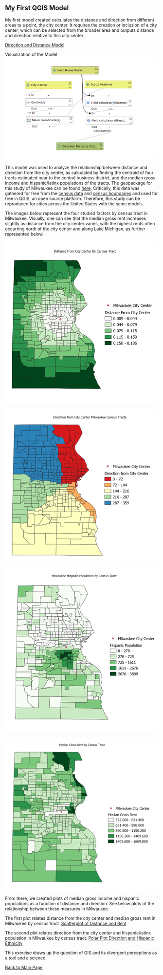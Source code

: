 ## My First QGIS Model

My first model created calculates the distance and direction from different areas to a point, the city center. It requires the creation or inclusion of a city center, which can be selected from the broader area and outputs distance and direction relative to this city center.

[Direction and Distance Model](DisDirModel.model3)

Visualization of the Model
![Distance Direction Model](Modelphoto.png)

This model was used to analyze the relationship between distance and direction from the city center, as calculated by finding the centroid of four tracts estimated near to the central business district, and the median gross income and hispanic/latinx populations of the tracts. The geopackage for this study of Milwaukee can be found [here](Milwaukee.gpkg).  Critically, this data was gathered for free from the [census data](https://factfinder.census.gov/) and [census boundaries]( https://www.census.gov/geographies/mapping-files/timeseries/geo/carto-boundary-file.htm) and used for free in QGIS, an open source platform.  Therefore, this study can be reproduced for cities across the United States with the same models.  

The images below represent the four studied factors by census tract in Milwaukee.  Visually, one can see that the median gross rent increases slightly as distance from the city center varies, with the highest rents often occurring north of the city center and along Lake Michigan, as further represented below.  

![Distance from City Center](DistanceCBD.png)

![Direction from City Center](DirectionCityCenter.png)

![Hispanic Population](HispanicPopulationMilwaukee.png)

![Median Gross Rent](medianGrossRent.png)

From there, we created plots of median gross income and hispanic populations as a function of distance and direction.  See below plots of the relationship between these measures in Milwaukee.  

The first plot relates distance from the city center and median gross rent in Milwaukee by census tract.
[Scatterplot of Distance and Rent](distanceplotnew.html)

The second plot relates direction from the city center and hispanic/latinx population in Milwaukee by census tract.
[Polar Plot Direction and Hispanic Ethnicity](directionplotnew.html)

This exercise draws up the question of GIS and its divergent perceptions as a tool and a science.  


[Back to Main Page](https://pdickson2.github.io/)
